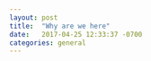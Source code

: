 ```yaml
---
layout: post
title:  "Why are we here"
date:   2017-04-25 12:33:37 -0700
categories: general  
---
```

